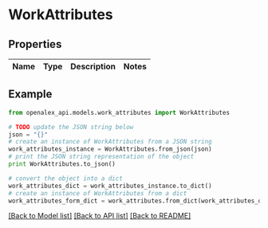 # WorkAttributes


## Properties

Name | Type | Description | Notes
------------ | ------------- | ------------- | -------------

## Example

```python
from openalex_api.models.work_attributes import WorkAttributes

# TODO update the JSON string below
json = "{}"
# create an instance of WorkAttributes from a JSON string
work_attributes_instance = WorkAttributes.from_json(json)
# print the JSON string representation of the object
print WorkAttributes.to_json()

# convert the object into a dict
work_attributes_dict = work_attributes_instance.to_dict()
# create an instance of WorkAttributes from a dict
work_attributes_form_dict = work_attributes.from_dict(work_attributes_dict)
```
[[Back to Model list]](../README.md#documentation-for-models) [[Back to API list]](../README.md#documentation-for-api-endpoints) [[Back to README]](../README.md)


